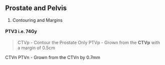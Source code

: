 ## Prostate and Pelvis

1. Contouring and Margins

#### **PTV3** i.e. 74Gy
> CTVp - Contour the Prostate Only
> PTVp - Grown from the **CTVp** with a margin of 0.5cm


CTVn
PTVn - Grown from the CTVn by 0.7mm
